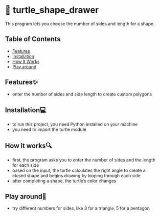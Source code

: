 # 🐢 turtle_shape_drawer
This program lets you choose the number of sides and length for a shape.

## Table of Contents 
- [Features](#features)
- [Installation](#installation)
- [How It Works](#how-it-works)
- [Play around](#play-around)


## Features✨
- enter the number of sides and side length to create custom polygons

## Installation💻
- to run this project, you need Python installed on your machine
- you need to import the turtle module

## How it works🔍
- first, the program asks you to enter the number of sides and the length for each side
- based on the input, the turtle calculates the right angle to create a closed shape and begins drawing by looping through each side
- after completing a shape, the turtle’s color changes

## Play around🎨
- try different numbers for sides, like 3 for a triangle, 5 for a pentagon
